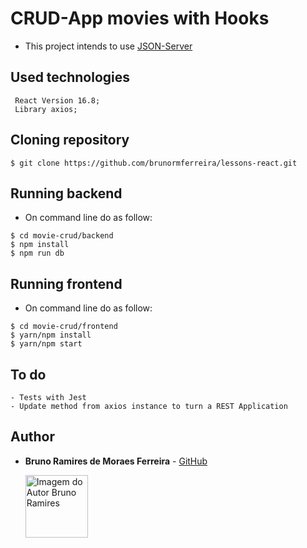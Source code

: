 # CRUD-App movies with Hooks

- This project intends to use [JSON-Server](https://github.com/typicode/json-server)

## Used technologies
   
   ```
    React Version 16.8;
    Library axios;
   ```

## Cloning repository

  ```
  $ git clone https://github.com/brunormferreira/lessons-react.git
  ```

## Running backend

  - On command line do as follow:

  ```
  $ cd movie-crud/backend
  $ npm install
  $ npm run db
  ```

## Running frontend

  - On command line do as follow:

  ```
  $ cd movie-crud/frontend
  $ yarn/npm install
  $ yarn/npm start
  ```


## To do

  ```
  - Tests with Jest
  - Update method from axios instance to turn a REST Application
  ```

## Author

* **Bruno Ramires de Moraes Ferreira** -  [GitHub](https://github.com/brunormferreira)

  <a href="https://github.com/brunormferreira">
    <img 
    alt="Imagem do Autor Bruno Ramires" src="https://avatars0.githubusercontent.com/u/35575092?s=460&v=4" width="100">
  </a>
